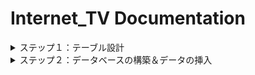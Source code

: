 # Internet_TV Documentation
<details>
  <summary> ステップ１：テーブル設計 </summary>

  テーブル：users
  | カラム名 | データ型 | NULL | キー | 初期値 | AUTO INCREMENT |
  | :---: | :---: | :---: | :---: | :---: | :---: |
  | id | BIGINT(20) | | PRIMARY | | YES |
  | user_name | VARCHAR(100) | | | | |
  | user_email | VARCHAR(100) | | INDEX | |
  | user_password| TINTINT(64) | | | | |

  <br>

  テーブル：channels
  | カラム名 | データ型 | NULL | キー | 初期値 | AUTO INCREMENT |
  | :---: | :---: | :---: | :---: | :---: | :---: |
  | id | BIGINT(20) | | PRIMARY | | YES|
  | channel_name | VARCHAR(100) | | | | |
  
  <br>

  テーブル：time_slots
  | カラム名 | データ型 | NULL | キー | 初期値 | AUTO INCREMENT |
  | :---: | :---: | :---: | :---: | :---: | :---: |
  | id | BIGINT(20) | | PRIMARY | | YES |
  | channel_id | BIGINT(20) | | INDEX | | |
  | start_time | DATETIME | | | | |
  | end_time | DATETIME | | | | |

  ＊ 外部キー制約：channel_id に対して、channels テーブルの id カラムから設定

  <br>

  テーブル：programs
  | カラム名 | データ型 | NULL | キー | 初期値 | AUTO INCREMENT |
  | :---: | :---: | :---: | :---: | :---: | :---: |
  | id | BIGINT(20) | | PRIMARY | | YES |
  | program_title | VARCHAR(100) | | | | |
  | program_description | TEXT | | | | |
  | genre | VARCHAR(100) | | INDEX | | |

  <br>

  テーブル：seasons
  | カラム名 | データ型 | NULL | キー | 初期値 | AUTO INCREMENT |
  | :---: | :---: | :---: | :---: | :---: | :---: |
  | id | BIGINT(20) | | PRIMARY | | YES |
  | program_id | BIGINT(20) | | INDEX | | |
  | season_number| INT(11) | | | | |

  ＊ 外部キー制約：program_id に対して、programs テーブルの id カラムから設定

  <br>

  テーブル：episodes
  | カラム名 | データ型 | NULL | キー | 初期値 | AUTO INCREMENT |
  | :---: | :---: | :---: | :---: | :---: | :---: |
  | id | BIGINT(20) | | PRIMARY | | YES |
  | season_id | BIGINT(20) | | INDEX | | |
  | episode_number | INT(11) | | | | |
  | episode_title | VARCHAR(100) | | | | |
  | episode_duration | TEXT | | | | |
  | video_duration | INT(11) | | | | |
  | release_date | DATE | | | | |

  ＊ 外部キー制約：season_id に対して、seasons テーブルの id カラムから設定
  
  <br>

  テーブル：genres
  | カラム名 | データ型 | NULL | キー | 初期値 | AUTO INCREMENT |
  | :---: | :---: | :---: | :---: | :---: | :---: |
  | id | BIGINT(20) | | PRIMARY | | YES |
  | genre_name | VARCHAR(100) | | | | |

  <br>

  テーブル：program_genres
  | カラム名 | データ型 | NULL | キー | 初期値 | AUTO INCREMENT |
  | :---: | :---: | :---: | :---: | :---: | :---: |
  | id | BIGINT(20) | | PRIMARY | | YES |
  | program_id | BIGINT(20) | | INDEX | | |
  | genre_id | BIGINT(20) | | INDEX | | |

  ＊ 外部キー制約：program_id に対して、programs テーブルの id カラムから設定

  ＊ 外部キー制約：genre_id に対して、genres テーブルの id カラムから設定

  <br>

  テーブル：view_counts
  | カラム名 | データ型 | NULL | キー | 初期値 | AUTO INCREMENT |
  | :---: | :---: | :---: | :---: | :---: | :---: |
  | id | BIGINT(20) | | PRIMARY | | YES |
  | episode_id | BIGINT(20) | | INDEX | | |
  | channel_id | BIGINT(20) | | INDEX | | |
  | time_slot_id | BIGINT(20) | | INDEX | | |
  | view_count | INT(11) | | | | |

  ＊ 外部キー制約：episode_id に対して、episodes テーブルの id カラムから設定

  ＊ 外部キー制約：channel_id に対して、channels テーブルの id カラムから設定

  ＊ 外部キー制約：time_slot_id に対して、time_slots テーブルの id カラムから設定
</details>
<details>
  <summary> ステップ２：データベースの構築＆データの挿入 </summary>

</details>